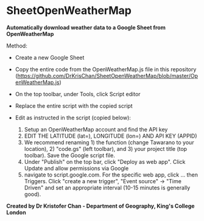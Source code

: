 # SheetOpenWeatherMap
**Automatically download weather data to a Google Sheet from OpenWeatherMap**

Method:
- Create a new Google Sheet
- Copy the entire code from the OpenWeatherMap.js file in this repository (https://github.com/DrKrisChan/SheetOpenWeatherMap/blob/master/OpenWeatherMap.js)
- On the top toolbar, under Tools, click Script editor
- Replace the entire script with the copied script
- Edit as instructed in the script (copied below):

  1) Setup an OpenWeatherMap account and find the API key
  2) EDIT THE LATITUDE (lat=), LONGITUDE (lon=) AND API KEY (APPID)
  3) We recommend renaming 1) the function (change Tawarano to your location), 2) "code.gs" (left toolbar), and 3) your project title (top toolbar). Save the Google script file.
  4) Under "Publish" on the top bar, click "Deploy as web app". Click Update and allow permissions via Google
  5) navigate to script.google.com. For the specific web app, click ... then Triggers. Click "create a new trigger", "Event source" -> "Time Driven" and set an appropriate interval (10-15 minutes is generally good).


**Created by Dr Kristofer Chan - Department of Geography, King's College London**
